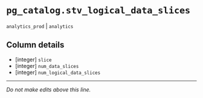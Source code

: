 # `pg_catalog.stv_logical_data_slices`
`analytics_prod` | `analytics`

## Column details
* [integer]   `slice`
* [integer]   `num_data_slices`
* [integer]   `num_logical_data_slices`

-------------------------------------------------------------------------------
*Do not make edits above this line.*
